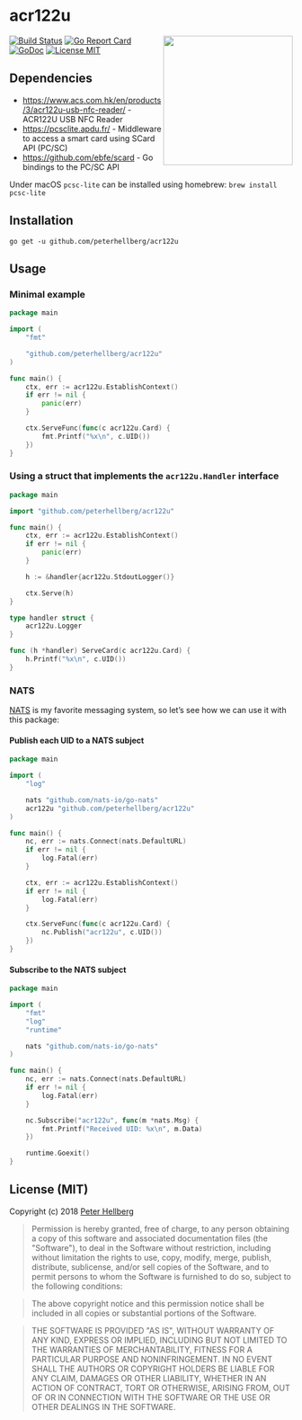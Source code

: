 # acr122u

<img src="http://downloads.acs.com.hk/product-website-image/acr38-image.jpg" align="right" width="230" height="230">

[![Build Status](https://travis-ci.org/peterhellberg/acr122u.svg?branch=master)](https://travis-ci.org/peterhellberg/acr122u)
[![Go Report Card](https://goreportcard.com/badge/github.com/peterhellberg/acr122u)](https://goreportcard.com/report/github.com/peterhellberg/acr122u)
[![GoDoc](https://img.shields.io/badge/godoc-reference-blue.svg?style=flat)](https://godoc.org/github.com/peterhellberg/acr122u)
[![License MIT](https://img.shields.io/badge/license-MIT-lightgrey.svg?style=flat)](https://github.com/peterhellberg/acr122u#license-mit)

## Dependencies

 - <https://www.acs.com.hk/en/products/3/acr122u-usb-nfc-reader/> - ACR122U USB NFC Reader
 - <https://pcsclite.apdu.fr/> - Middleware to access a smart card using SCard API (PC/SC)
 - <https://github.com/ebfe/scard> - Go bindings to the PC/SC API

 Under macOS `pcsc-lite` can be installed using homebrew: `brew install pcsc-lite`

## Installation

    go get -u github.com/peterhellberg/acr122u

## Usage

### Minimal example

```go
package main

import (
	"fmt"

	"github.com/peterhellberg/acr122u"
)

func main() {
	ctx, err := acr122u.EstablishContext()
	if err != nil {
		panic(err)
	}

	ctx.ServeFunc(func(c acr122u.Card) {
		fmt.Printf("%x\n", c.UID())
	})
}
```

### Using a struct that implements the `acr122u.Handler` interface

```go
package main

import "github.com/peterhellberg/acr122u"

func main() {
	ctx, err := acr122u.EstablishContext()
	if err != nil {
		panic(err)
	}

	h := &handler{acr122u.StdoutLogger()}

	ctx.Serve(h)
}

type handler struct {
	acr122u.Logger
}

func (h *handler) ServeCard(c acr122u.Card) {
	h.Printf("%x\n", c.UID())
}
```

### NATS

[NATS](https://nats.io/) is my favorite messaging system,
so let’s see how we can use it with this package:

#### Publish each UID to a NATS subject

```go
package main

import (
	"log"

	nats "github.com/nats-io/go-nats"
	acr122u "github.com/peterhellberg/acr122u"
)

func main() {
	nc, err := nats.Connect(nats.DefaultURL)
	if err != nil {
		log.Fatal(err)
	}

	ctx, err := acr122u.EstablishContext()
	if err != nil {
		log.Fatal(err)
	}

	ctx.ServeFunc(func(c acr122u.Card) {
		nc.Publish("acr122u", c.UID())
	})
}
```

#### Subscribe to the NATS subject

```go
package main

import (
	"fmt"
	"log"
	"runtime"

	nats "github.com/nats-io/go-nats"
)

func main() {
	nc, err := nats.Connect(nats.DefaultURL)
	if err != nil {
		log.Fatal(err)
	}

	nc.Subscribe("acr122u", func(m *nats.Msg) {
		fmt.Printf("Received UID: %x\n", m.Data)
	})

	runtime.Goexit()
}
```

## License (MIT)

Copyright (c) 2018 [Peter Hellberg](https://c7.se/)

> Permission is hereby granted, free of charge, to any person obtaining
> a copy of this software and associated documentation files (the
> "Software"), to deal in the Software without restriction, including
> without limitation the rights to use, copy, modify, merge, publish,
> distribute, sublicense, and/or sell copies of the Software, and to
> permit persons to whom the Software is furnished to do so, subject to
> the following conditions:

> The above copyright notice and this permission notice shall be
> included in all copies or substantial portions of the Software.

> THE SOFTWARE IS PROVIDED "AS IS", WITHOUT WARRANTY OF ANY KIND,
> EXPRESS OR IMPLIED, INCLUDING BUT NOT LIMITED TO THE WARRANTIES OF
> MERCHANTABILITY, FITNESS FOR A PARTICULAR PURPOSE AND
> NONINFRINGEMENT. IN NO EVENT SHALL THE AUTHORS OR COPYRIGHT HOLDERS BE
> LIABLE FOR ANY CLAIM, DAMAGES OR OTHER LIABILITY, WHETHER IN AN ACTION
> OF CONTRACT, TORT OR OTHERWISE, ARISING FROM, OUT OF OR IN CONNECTION
> WITH THE SOFTWARE OR THE USE OR OTHER DEALINGS IN THE SOFTWARE.
